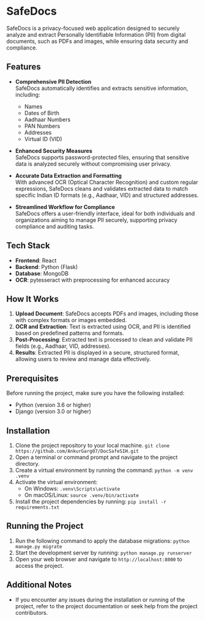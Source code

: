 # SafeDocs

SafeDocs is a privacy-focused web application designed to securely analyze and extract Personally Identifiable Information (PII) from digital documents, such as PDFs and images, while ensuring data security and compliance.

## Features

- **Comprehensive PII Detection**  
  SafeDocs automatically identifies and extracts sensitive information, including:
  - Names
  - Dates of Birth
  - Aadhaar Numbers
  - PAN Numbers
  - Addresses
  - Virtual ID (VID)

- **Enhanced Security Measures**  
  SafeDocs supports password-protected files, ensuring that sensitive data is analyzed securely without compromising user privacy.

- **Accurate Data Extraction and Formatting**  
  With advanced OCR (Optical Character Recognition) and custom regular expressions, SafeDocs cleans and validates extracted data to match specific Indian ID formats (e.g., Aadhaar, VID) and structured addresses.

- **Streamlined Workflow for Compliance**  
  SafeDocs offers a user-friendly interface, ideal for both individuals and organizations aiming to manage PII securely, supporting privacy compliance and auditing tasks.

## Tech Stack

- **Frontend**: React
- **Backend**: Python (Flask)
- **Database**: MongoDB
- **OCR**: pytesseract with preprocessing for enhanced accuracy

## How It Works

1. **Upload Document**: SafeDocs accepts PDFs and images, including those with complex formats or images embedded.
2. **OCR and Extraction**: Text is extracted using OCR, and PII is identified based on predefined patterns and formats.
3. **Post-Processing**: Extracted text is processed to clean and validate PII fields (e.g., Aadhaar, VID, addresses).
4. **Results**: Extracted PII is displayed in a secure, structured format, allowing users to review and manage data effectively.

## Prerequisites
Before running the project, make sure you have the following installed:
- Python (version 3.6 or higher)
- Django (version 3.0 or higher)

## Installation
1. Clone the project repository to your local machine.
`git clone https://github.com/AnkurGarg07/DocSafeSIH.git`
2. Open a terminal or command prompt and navigate to the project directory.
3. Create a virtual environment by running the command: `python -m venv .venv`
4. Activate the virtual environment:
    - On Windows: `.venv\Scripts\activate`
    - On macOS/Linux: `source .venv/bin/activate`
5. Install the project dependencies by running: `pip install -r requirements.txt`


## Running the Project
1. Run the following command to apply the database migrations: `python manage.py migrate`
2. Start the development server by running: `python manage.py runserver`
3. Open your web browser and navigate to `http://localhost:8000` to access the project.

## Additional Notes
- If you encounter any issues during the installation or running of the project, refer to the project documentation or seek help from the project contributors.
